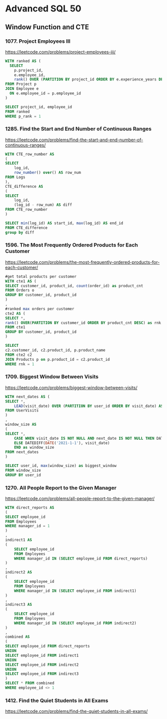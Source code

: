# Advanced SQL 50

## Window Function and CTE

### 1077. Project Employees III
https://leetcode.com/problems/project-employees-iii/

```sql
WITH ranked AS (
  SELECT
    p.project_id,
    e.employee_id,
    rank() OVER (PARTITION BY project_id ORDER BY e.experience_years DESC) as p_rank
FROM Project p 
JOIN Employee e
  ON e.employee_id = p.employee_id
)

SELECT project_id, employee_id
FROM ranked 
WHERE p_rank = 1
```

### 1285. Find the Start and End Number of Continuous Ranges
https://leetcode.com/problems/find-the-start-and-end-number-of-continuous-ranges/

```sql
WITH CTE_row_number AS 
(
SELECT 
    log_id, 
    row_number() over() AS row_num 
FROM Logs
),
CTE_difference AS
(
SELECT 
    log_id, 
    (log_id - row_num) AS diff 
FROM CTE_row_number
)

SELECT min(log_id) AS start_id, max(log_id) AS end_id
FROM CTE_difference
group by diff

```

### 1596. The Most Frequently Ordered Products for Each Customer
https://leetcode.com/problems/the-most-frequently-ordered-products-for-each-customer/

```sql
#get total products per customer
WITH cte1 AS (
SELECT customer_id, product_id, count(order_id) as product_cnt
FROM Orders o 
GROUP BY customer_id, product_id
)
,
#ranked max orders per customer
cte2 AS (
SELECT *,
rank() OVER(PARTITION BY customer_id ORDER BY product_cnt DESC) as rnk
FROM cte1
GROUP BY customer_id, product_id
)

SELECT 
c2.customer_id, c2.product_id, p.product_name
FROM cte2 c2
JOIN Products p on p.product_id = c2.product_id
WHERE rnk = 1
```

### 1709. Biggest Window Between Visits
https://leetcode.com/problems/biggest-window-between-visits/

```sql
WITH next_dates AS (
SELECT *, 
    LEAD(visit_date) OVER (PARTITION BY user_id ORDER BY visit_date) AS next_date
FROM UserVisits
)
,
window_size AS
(
SELECT *,
    CASE WHEN visit_date IS NOT NULL AND next_date IS NOT NULL THEN DATEDIFF(next_date, visit_date)
    ELSE DATEDIFF(DATE('2021-1-1'), visit_date)
    END as window_size
FROM next_dates
)

SELECT user_id, max(window_size) as biggest_window
FROM window_size
GROUP BY user_id
```

### 1270. All People Report to the Given Manager
https://leetcode.com/problems/all-people-report-to-the-given-manager/

```sql
WITH direct_reports AS
(
SELECT employee_id
FROM Employees
WHERE manager_id = 1
)
,
indirect1 AS
(
    SELECT employee_id 
    FROM Employees
    WHERE manager_id IN (SELECT employee_id FROM direct_reports)
)
,
indirect2 AS
(
    SELECT employee_id 
    FROM Employees
    WHERE manager_id IN (SELECT employee_id FROM indirect1)
)
,
indirect3 AS
(
    SELECT employee_id 
    FROM Employees
    WHERE manager_id IN (SELECT employee_id FROM indirect2)
)
,
combined AS
(
SELECT employee_id FROM direct_reports
UNION
SELECT employee_id FROM indirect1
UNION
SELECT employee_id FROM indirect2
UNION
SELECT employee_id FROM indirect3
)
SELECT * FROM combined
WHERE employee_id <> 1
```

### 1412. Find the Quiet Students in All Exams
https://leetcode.com/problems/find-the-quiet-students-in-all-exams/

```sql
```
